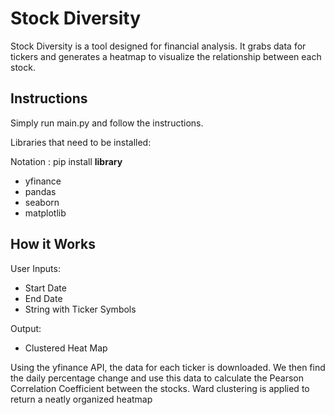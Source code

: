 # Stock Diversity
Stock Diversity is a tool designed for financial analysis. It grabs data for tickers and generates a heatmap to visualize the relationship between each stock.

## Instructions
Simply run main.py and follow the instructions.

Libraries that need to be installed:

Notation : pip install **library** 

- yfinance
- pandas
- seaborn
- matplotlib

## How it Works
User Inputs:
* Start Date
* End Date
* String with Ticker Symbols

Output:
- Clustered Heat Map

Using the yfinance API, the data for each ticker is downloaded. We then find the daily percentage change and use this data to calculate the Pearson Correlation Coefficient between the stocks. Ward clustering is applied to return a neatly organized heatmap

